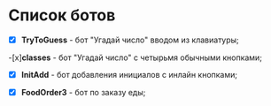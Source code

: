 # Список ботов
-[x]  **TryToGuess** - бот "Угадай число" вводом из клавиатуры;

-[x]**classes** - бот "Угадай число" с четырьмя обычными кнопками;

-[x] **InitAdd** - бот добавления инициалов с инлайн кнопками;

-[x] **FoodOrder3** - бот по заказу еды;
